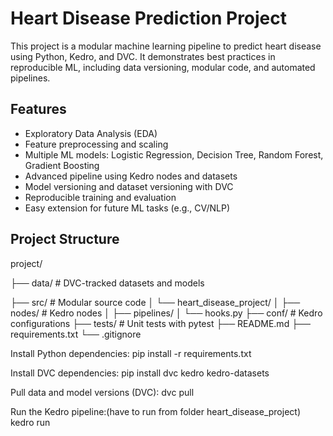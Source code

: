 # Heart Disease Prediction Project

This project is a modular machine learning pipeline to predict heart disease using Python, Kedro, and DVC. It demonstrates best practices in reproducible ML, including data versioning, modular code, and automated pipelines.

## Features
- Exploratory Data Analysis (EDA)
- Feature preprocessing and scaling
- Multiple ML models: Logistic Regression, Decision Tree, Random Forest, Gradient Boosting
- Advanced pipeline using Kedro nodes and datasets
- Model versioning and dataset versioning with DVC
- Reproducible training and evaluation
- Easy extension for future ML tasks (e.g., CV/NLP)

## Project Structure

project/

├── data/ # DVC-tracked datasets and models

├── src/ # Modular source code
│ └── heart_disease_project/
│ ├── nodes/ # Kedro nodes
│ ├── pipelines/
│ └── hooks.py
├── conf/ # Kedro configurations
├── tests/ # Unit tests with pytest
├── README.md
├── requirements.txt
└── .gitignore


Install Python dependencies:
pip install -r requirements.txt

Install DVC dependencies:
pip install dvc kedro kedro-datasets

Pull data and model versions (DVC):
dvc pull

Run the Kedro pipeline:(have to run from folder heart_disease_project)
kedro run
